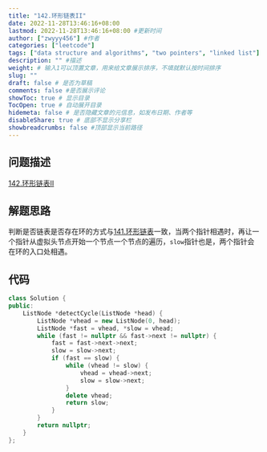 ```yaml
---
title: "142.环形链表II"
date: 2022-11-28T13:46:16+08:00
lastmod: 2022-11-28T13:46:16+08:00 #更新时间
author: ["zwyyy456"] #作者
categories: ["leetcode"]
tags: ["data structure and algorithms", "two pointers", "linked list"]
description: "" #描述
weight: # 输入1可以顶置文章，用来给文章展示排序，不填就默认按时间排序
slug: ""
draft: false # 是否为草稿
comments: false #是否展示评论
showToc: true # 显示目录
TocOpen: true # 自动展开目录
hidemeta: false # 是否隐藏文章的元信息，如发布日期、作者等
disableShare: true # 底部不显示分享栏
showbreadcrumbs: false #顶部显示当前路径
---
```

## 问题描述
[142.环形链表II](https://leetcode.cn/problems/linked-list-cycle-ii/)

## 解题思路
判断是否链表是否存在环的方式与[141.环形链表](https://zwyyy456.vercel.app/zh/posts/tech/linked-list-cycle/)一致，当两个指针相遇时，再让一个指针从虚拟头节点开始一个节点一个节点的遍历，`slow`指针也是，两个指针会在环的入口处相遇。

## 代码
```cpp
class Solution {
public:
    ListNode *detectCycle(ListNode *head) {
        ListNode *vhead = new ListNode(0, head);
        ListNode *fast = vhead, *slow = vhead;
        while (fast != nullptr && fast->next != nullptr) {
            fast = fast->next->next;
            slow = slow->next;
            if (fast == slow) {
                while (vhead != slow) {
                    vhead = vhead->next;
                    slow = slow->next;
                }
                delete vhead;
                return slow;
            }
        }
        return nullptr;
    }
};
```
